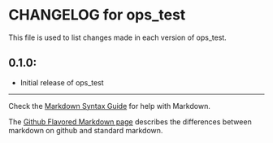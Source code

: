 # CHANGELOG for ops_test

This file is used to list changes made in each version of ops_test.

## 0.1.0:

* Initial release of ops_test

- - -
Check the [Markdown Syntax Guide](http://daringfireball.net/projects/markdown/syntax) for help with Markdown.

The [Github Flavored Markdown page](http://github.github.com/github-flavored-markdown/) describes the differences between markdown on github and standard markdown.
